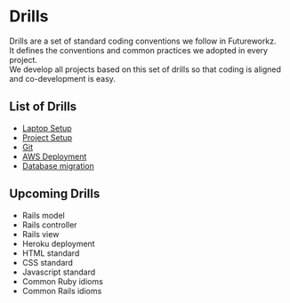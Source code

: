 # Drills
Drills are a set of standard coding conventions we follow in Futureworkz.   
It defines the conventions and common practices we adopted in every project.  
We develop all projects based on this set of drills so that coding is aligned and co-development is easy.

## List of Drills
- [Laptop Setup](laptop-setup/README.md)
- [Project Setup](project-setup/README.md)
- [Git](git/README.md)
- [AWS Deployment](aws-deployment/README.md)
- [Database migration](database-migration/README.md)

## Upcoming Drills
- Rails model
- Rails controller
- Rails view
- Heroku deployment
- HTML standard
- CSS standard
- Javascript standard
- Common Ruby idioms
- Common Rails idioms
